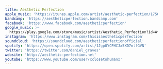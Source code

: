 ```yaml
---
title: Aesthetic Perfection
apple_music: 'https://itunes.apple.com/artist/aesthetic-perfection/175621289'
bandcamp: 'https://aestheticperfection.bandcamp.com'
facebook: 'https://www.facebook.com/aestheticperfection'
google_music: >-
  https://play.google.com/store/music/artist/Aesthetic_Perfection?id=Affjdnafv6cbc53l6foirmbqja4
instagram: 'https://www.instagram.com/thisisaestheticperfection'
soundcloud: 'https://soundcloud.com/aestheticperfectionofficial'
spotify: 'https://open.spotify.com/artist/1Jgp0YCPHCJx5XD7nlfGVN'
twitter: 'https://twitter.com/daniel_graves'
website: 'http://aesthetic-perfection.net'
youtube: 'https://www.youtube.com/user/xclosetohumanx'
---
```

